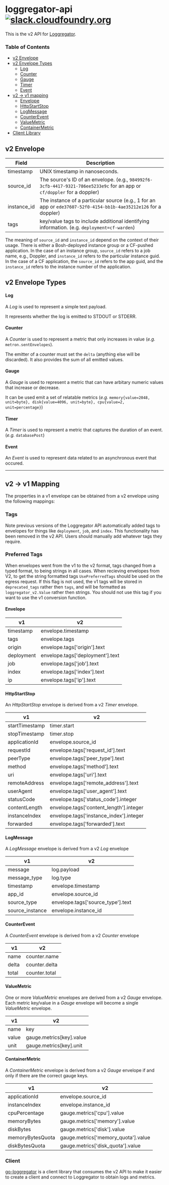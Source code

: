 # loggregator-api [![slack.cloudfoundry.org][slack-badge]][loggregator-slack]

This is the v2 API for [Loggregator][loggregator].

### Table of Contents

* [v2 Envelope](#v2-envelope)
* [v2 Envelope Types](#v2-envelope-types)
  * [Log](#log)
  * [Counter](#counter)
  * [Gauge](#gauge)
  * [Timer](#timer)
  * [Event](#event)
* [v2 -> v1 mapping](#v2---v1-mapping)
  * [Envelope](#envelope)
  * [HttpStartStop](#httpstartstop)
  * [LogMessage](#logmessage)
  * [CounterEvent](#counterevent)
  * [ValueMetric](#valuemetric)
  * [ContainerMetric](#containermetric)
* [Client Library](#client)

## v2 Envelope

| Field       | Description                                                                                                                     |
|-------------|---------------------------------------------------------------------------------------------------------------------------------|
| timestamp   | UNIX timestamp in nanoseconds.                                                                                                  |
| source_id   | The source's ID of an envelope. (e.g., `984992f6-3cfb-4417-9321-786ee5233e9c` for an app or `cf/doppler` for a doppler)         |
| instance_id | The instance of a particular source (e.g., 1 for an app or `ede37607-52f0-4154-bb1b-4ae35212e126` for a doppler)                |
| tags        | key/value tags to include additional identifying information. (e.g. `deployment=cf-warden`)                                     |


The meaning of `source_id` and `instance_id` depend on the context of their
usage. There is either a Bosh-deployed instance group or a CF-pushed
application. In the case of an instance group, `source_id` refers to a job
name, e.g., Doppler, and `instance_id` refers to the particular instance
guid. In the case of a CF application, the `source_id` refers to the app guid,
and the `instance_id` refers to the instance number of the application.


## v2 Envelope Types

#### Log

A *Log* is used to represent a simple text payload.

It represents whether the log is emitted to STDOUT or STDERR.

#### Counter

A *Counter* is used to represent a metric that only increases in value (*e.g.*
`metron.sentEnvelopes`).

The emitter of a counter must set the `delta` (anything else will be
discarded). It also provides the sum of all emitted values.

#### Gauge

A *Gauge* is used to represent a metric that can have arbitary numeric values
that increase or decrease.

It can be used emit a set of relatable metrics (*e.g.* `memory{value=2048,
unit=byte}, disk{value=4096, unit=byte}, cpu{value=2, unit=percentage}`)

#### Timer

A *Timer* is used to represent a metric that captures the duration of an
event. (*e.g.* `databasePost`)

#### Event

An *Event* is used to represent data related to an asynchronous event that occured. 

----

## v2 -> v1 Mapping

The properties in a v1 envelope can be obtained from a v2 envelope using the
following mappings:

### Tags

Note previous versions of the Loggregator API automatically added tags to
envelopes for things like `deployment`, `job`, and `index`. This functionality
has been removed in the v2 API. Users should manually add whatever tags they
require.

### Preferred Tags

When envelopes went from the v1 to the v2 format, tags changed from a typed format, to being strings in all cases. When recieving envelopes from V2, to get the string formatted tags `UsePreferredTags` should be used on the egress request. If this flag is not used, the v1 tags will be stored in `deprecated_tags` rather then `tags`, and will be formatted as `loggregator_v2.Value` rather then strings. You should not use this tag if you want to use the v1 conversion function. 
#### Envelope

| v1         | v2                               |
|------------|----------------------------------|
| timestamp  | envelope.timestamp               |
| tags       | envelope.tags                    |
| origin     | envelope.tags['origin'].text     |
| deployment | envelope.tags['deployment'].text |
| job        | envelope.tags['job'].text        |
| index      | envelope.tags['index'].text      |
| ip         | envelope.tags['ip'].text         |


#### HttpStartStop

An *HttpStartStop* envelope is derived from a v2 *Timer* envelope.

| v1             | v2                                      |
|----------------|-----------------------------------------|
| startTimestamp | timer.start                             |
| stopTimestamp  | timer.stop                              |
| applicationId  | envelope.source_id                      |
| requestId      | envelope.tags['request_id'].text        |
| peerType       | envelope.tags['peer_type'].text         |
| method         | envelope.tags['method'].text            |
| uri            | envelope.tags['uri'].text               |
| remoteAddress  | envelope.tags['remote_address'].text    |
| userAgent      | envelope.tags['user_agent'].text        |
| statusCode     | envelope.tags['status_code'].integer    |
| contentLength  | envelope.tags['content_length'].integer |
| instanceIndex  | envelope.tags['instance_index'].integer |
| forwarded      | envelope.tags['forwarded'].text         |

#### LogMessage

A *LogMessage* envelope is derived from a v2 *Log* envelope

| v1              | v2                                    |
|-----------------|---------------------------------------|
| message         | log.payload                           |
| message_type    | log.type                              |
| timestamp       | envelope.timestamp                    |
| app_id          | envelope.source_id                    |
| source_type     | envelope.tags['source_type'].text     |
| source_instance | envelope.instance_id                  |

#### CounterEvent

A *CounterEvent* envelope is derived from a v2 *Counter* envelope

| v1    | v2            |
|-------|---------------|
| name  | counter.name  |
| delta | counter.delta |
| total | counter.total |

#### ValueMetric

One or more *ValueMetric* envelopes are derived from a v2 *Gauge* envelope. Each
metric key/value in a *Gauge* envelope will become a single *ValueMetric*
envelope.

| v1    | v2                       |
|-------|--------------------------|
| name  | key                      |
| value | gauge.metrics[key].value |
| unit  | gauge.metrics[key].unit  |

#### ContainerMetric

A *ContainerMetric* envelope is derived from a v2 *Gauge* envelope if and only
if there are the correct gauge keys.

| v1               | v2                                    |
|------------------|---------------------------------------|
| applicationId    | envelope.source_id                    |
| instanceIndex    | envelope.instance_id                  |
| cpuPercentage    | gauge.metrics['cpu'].value            |
| memoryBytes      | gauge.metrics['memory'].value         |
| diskBytes        | gauge.metrics['disk'].value           |
| memoryBytesQuota | gauge.metrics['memory_quota'].value   |
| diskBytesQuota   | gauge.metrics['disk_quota'].value     |

### Client

[go-loggregator][client-library] is a client library that consumes the v2 API
to make it easier to create a client and connect to Loggregator to obtain logs
and metrics.


[slack-badge]:        https://slack.cloudfoundry.org/badge.svg
[loggregator-slack]:  https://cloudfoundry.slack.com/archives/loggregator
[loggregator]:        https://github.com/cloudfoundry/loggregator
[client-library]:     https://code.cloudfoundry.org/go-loggregator

